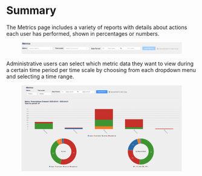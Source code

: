 # Summary

The Metrics page includes a variety of reports with details about actions each user has performed, shown in percentages or numbers.&#x20;



<figure><img src="../.gitbook/assets/image (164).png" alt=""><figcaption></figcaption></figure>

Administrative users can select which metric data they want to view during a certain time period per time scale by choosing from each dropdown menu and selecting a time range.

<figure><img src="../.gitbook/assets/Metrics Summary page screenshot.png" alt=""><figcaption></figcaption></figure>

